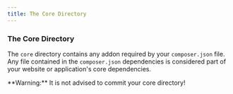 ```yaml
---
title: The Core Directory  
---
```


### The Core Directory

The `core` directory contains any addon required by your `composer.json` file. Any file contained in the `composer.json` dependencies is considered part of your website or application's core dependencies.

<div class="alert alert-warning">**Warning:** It is not advised to commit your core directory!</div>

